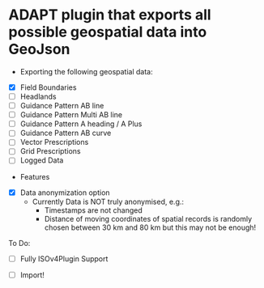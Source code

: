 # ADAPT plugin that exports all possible geospatial data into GeoJson

- Exporting the following geospatial data:
- [X] Field Boundaries
- [ ] Headlands
- [ ] Guidance Pattern AB line
- [ ] Guidance Pattern Multi AB line
- [ ] Guidance Pattern A heading / A Plus
- [ ] Guidance Pattern AB curve
- [ ] Vector Prescriptions
- [ ] Grid Prescriptions
- [ ] Logged Data

- Features
- [x] Data anonymization option
  - Currently Data is NOT truly anonymised, e.g.: 
    - Timestamps are not changed
    - Distance of moving coordinates of spatial records is randomly chosen between 30 km and 80 km but this may not be enough!

To Do:
- [ ] Fully ISOv4Plugin Support
- [ ] Import!

  
